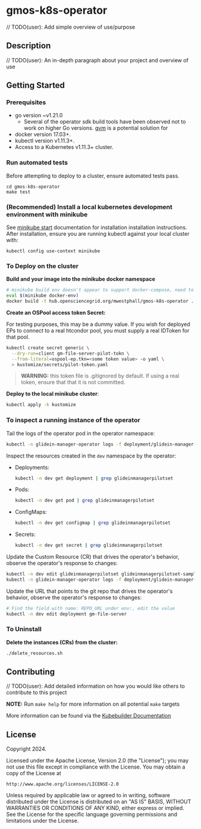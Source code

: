 # gmos-k8s-operator
// TODO(user): Add simple overview of use/purpose

## Description
// TODO(user): An in-depth paragraph about your project and overview of use

## Getting Started

### Prerequisites
- go version ~v1.21.0
  - Several of the operator sdk build tools have been observed not to work on higher Go versions.
    [gvm](https://github.com/moovweb/gvm) is a potential solution for 
- docker version 17.03+.
- kubectl version v1.11.3+.
- Access to a Kubernetes v1.11.3+ cluster.

### Run automated tests

Before attempting to deploy to a cluster, ensure automated tests pass.

```
cd gmos-k8s-operator
make test
```

### (Recommended) Install a local kubernetes development environment with minikube

See [minikube start](https://minikube.sigs.k8s.io/docs/start/) documentation
for installation installation instructions. After installation, ensure you are running
kubectl against your local cluster with:

```
kubectl config use-context minikube
```


### To Deploy on the cluster
**Build and your image into the minikube docker namespace**

```sh
# minikube build env doesn't appear to support docker-compose, need to run a raw docker build command
eval $(minikube docker-env)
docker build -t hub.opensciencegrid.org/mwestphall/gmos-k8s-operator .
```

**Create an OSPool access token Secret:**

For testing purposes, this may be a dummy value. If you wish for deployed EPs to connect to a real
htcondor pool, you must supply a real IDToken for that pool.

```sh
kubectl create secret generic \
  --dry-run=client gm-file-server-pilot-tokn \
  --from-literal=ospool-ep.tkn=<some token value> -o yaml \
  > kustomize/secrets/pilot-token.yaml 
```

> **WARNING:** this token file is .gitignored by default. If using a real token, ensure that that it is not committed.


**Deploy to the local minikube cluster**:

```sh
kubectl apply -k kustomize
```

### To inspect a running instance of the operator

Tail the logs of the operator pod in the operator namespace:

```sh
kubectl -n glidein-manager-operator logs -f deployment/glidein-manager-controller-manager
```

Inspect the resources created in the `dev` namespace by the operator:

- Deployments:
  ```sh
  kubectl -n dev get deployment | grep glideinmanagerpilotset
  ```
- Pods:
  ```sh
  kubectl -n dev get pod | grep glideinmanagerpilotset
  ```
- ConfigMaps:
  ```sh
  kubectl -n dev get configmap | grep glideinmanagerpilotset
  ```
- Secrets:
  ```sh
  kubectl -n dev get secret | grep glideinmanagerpilotset
  ```


Update the Custom Resource (CR) that drives the operator's behavior, observe
the operator's response to changes:
```sh
kubectl -n dev edit glideinmanagerpilotset glideinmanagerpilotset-sample
kubectl -n glidein-manager-operator logs -f deployment/glidein-manager-controller-manager
```


Update the URL that points to the git repo that drives the operator's behavior, observe
the operator's response to changes:
```sh
# Find the field with name: REPO_URL under env:, edit the value
kubectl -n dev edit deployment gm-file-server
```

### To Uninstall
**Delete the instances (CRs) from the cluster:**

```sh
./delete_resources.sh
```

## Contributing
// TODO(user): Add detailed information on how you would like others to contribute to this project

**NOTE:** Run `make help` for more information on all potential `make` targets

More information can be found via the [Kubebuilder Documentation](https://book.kubebuilder.io/introduction.html)

## License

Copyright 2024.

Licensed under the Apache License, Version 2.0 (the "License");
you may not use this file except in compliance with the License.
You may obtain a copy of the License at

    http://www.apache.org/licenses/LICENSE-2.0

Unless required by applicable law or agreed to in writing, software
distributed under the License is distributed on an "AS IS" BASIS,
WITHOUT WARRANTIES OR CONDITIONS OF ANY KIND, either express or implied.
See the License for the specific language governing permissions and
limitations under the License.

